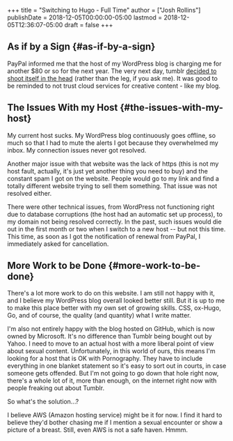 +++
title = "Switching to Hugo - Full Time"
author = ["Josh Rollins"]
publishDate = 2018-12-05T00:00:00-05:00
lastmod = 2018-12-05T12:36:07-05:00
draft = false
+++

## As if by a Sign {#as-if-by-a-sign}

PayPal informed me that the host of my WordPress blog is charging me for another $80 or so for the next year. The very next day, tumblr [decided to shoot itself in the head](https://tumblr.zendesk.com/hc/en-us/articles/231885248-Sensitive-content) (rather than the leg, if you ask me). It was good to be reminded to not trust cloud services for creative content - like my blog.

<!--more-->


## The Issues With my Host {#the-issues-with-my-host}

My current host sucks. My WordPress blog continuously goes offline, so much so that I had to mute the alerts I got because they overwhelmed my inbox. My connection issues never got resolved.

Another major issue with that website was the lack of https (this is not my host fault, actually, it's just yet another thing you need to buy) and the constant spam I got on the website. People would go to my link and find a totally different website trying to sell them something. That issue was not resolved either.

There were other technical issues, from WordPress not functioning right due to database corruptions (the host had an automatic set up process), to my domain not being resolved correctly. In the past, such issues would die out in the first month or two when I switch to a new host -- but not this time. This time, as soon as I got the notification of renewal from PayPal, I immediately asked for cancellation.


## More Work to be Done {#more-work-to-be-done}

There's a lot more work to do on this website. I am still not happy with it, and I believe my WordPress blog overall looked better still. But it is up to me to make this place better with my own set of growing skills. CSS, ox-Hugo, Go, and of course, the quality (and quantity) what I write matter.

I'm also not entirely happy with the blog hosted on GitHub, which is now owned by Microsoft. It's no difference than Tumblr being bought out by Yahoo. I need to move to an actual host with a more liberal point of view about sexual content. Unfortunately, in this world of ours, this means I'm looking for a host that is OK with Pornography. They have to include everything in one blanket statement so it's easy to sort out in courts, in case someone gets offended. But I'm not going to go down that hole right now, there's a whole lot of it, more than enough, on the internet right now with people freaking out about Tumblr.

So what's the solution...?

I believe AWS (Amazon hosting service) might be it for now. I find it hard to believe they'd bother chasing me if I mention a sexual encounter or show a picture of a breast. Still, even AWS is not a safe haven. Hmmm.